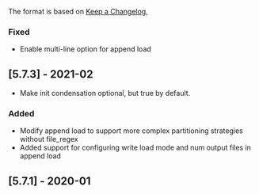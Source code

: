 The format is based on [Keep a Changelog](https://keepachangelog.com/en/1.0.0/),
### Fixed
- Enable multi-line option for append load
  
## [5.7.3] - 2021-02
- Make init condensation optional, but true by default.
  
### Added
- Modify append load to support more complex partitioning strategies without file_regex
- Added support for configuring write load mode and num output files in append load

## [5.7.1] - 2020-01
